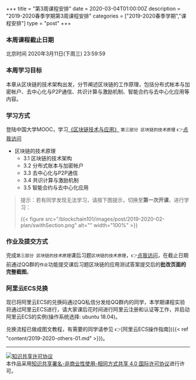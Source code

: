 +++
title = "第3周课程安排"
date = 2020-03-04T01:00:00Z
description = "2019-2020春季学期第3周课程安排"
categories = ["2019-2020春季学期","课程安排"]
type = "post"
+++

### 本周课程截止日期
北京时间 2020年3月11日(下周三) 23:59:59

### 本周学习目标
本章从区块链的技术架构出发，分节阐述区块链的工作原理，包括分布式帐本与加密帐户、去中心化与P2P通信、共识计算与激励机制、智能合约与去中心化应用等内容。

### 学习方式
登陆中国大学MOOC，学习[《区块链技术与应用》](https://www.icourse163.org/course/SWJTU-1207109825?tid=1207475232) `第三部分 区块链的技术原理` 👉[点我访问](https://www.icourse163.org/learn/SWJTU-1207109825?tid=1207475232#/learn/content?type=detail&id=1213229096)

- 区块链的技术原理
  - 3.1 区块链的技术架构
  - 3.2 分布式账本与加密帐户
  - 3.3 去中心化与P2P通信
  - 3.4 共识计算与激励机制
  - 3.5 智能合约与去中心化应用

> 提示：若有同学发现无法学习，请按下图提示，切换至**第一次开课**，进行学习：
>
>  {{< figure src="/blockchain101/images/post/2019-2020-02-plan/swithSection.png"  alt="" width="100%"  >}}

### 作业及提交方式

完成`第三部分 区块链的技术原理`课后习题`区块链的技术原理`，👉[点我访问](https://www.icourse163.org/learn/SWJTU-1207109825?tid=1207475232#/learn/quiz?id=1221338412)，在截止日期前通过QQ群的`作业`功能提交课后习题区块链的应用测试答案提交后的**批改页面的完整截图**。

### 阿里云ECS兑换
现已将阿里云ECS的兑换码通过QQ私信分发给QQ群内的同学，本学期课程实验将通过阿里云ECS进行，请大家课后花时间进行阿里云注册和认证等工作，并启动阿里云ECS的实例(操作系统选择: ubuntu 18.04)。

兑换流程已做成图文教程，有需要的同学请参见  👉[阿里云ECS操作指南]({{< ref "content/2019-2020-others-01.md" >}})。

---
<a rel="license" href="http://creativecommons.org/licenses/by-nc-sa/4.0/"><img alt="知识共享许可协议" style="border-width:0" src="https://i.creativecommons.org/l/by-nc-sa/4.0/88x31.png" /></a><br />本作品采用<a rel="license" href="http://creativecommons.org/licenses/by-nc-sa/4.0/">知识共享署名-非商业性使用-相同方式共享 4.0 国际许可协议</a>进行许可。
